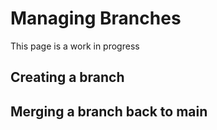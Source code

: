 # Managing Branches
This page is a work in progress
## Creating a branch
## Merging a branch back to main 